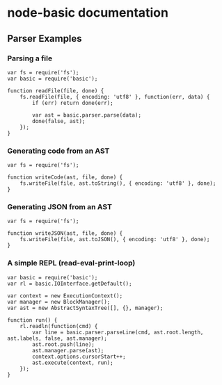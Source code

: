 # node-basic documentation
## Parser Examples

### Parsing a file

	var fs = require('fs');
	var basic = require('basic');
	
	function readFile(file, done) {
		fs.readFile(file, { encoding: 'utf8' }, function(err, data) {
			if (err) return done(err);
			
			var ast = basic.parser.parse(data);
			done(false, ast);
		});
	}

### Generating code from an AST

	var fs = require('fs');
	
	function writeCode(ast, file, done) {
		fs.writeFile(file, ast.toString(), { encoding: 'utf8' }, done);
	}

### Generating JSON from an AST

	var fs = require('fs');
	
	function writeJSON(ast, file, done) {
		fs.writeFile(file, ast.toJSON(), { encoding: 'utf8' }, done);
	}

### A simple REPL (read-eval-print-loop)

	var basic = require('basic');
	var rl = basic.IOInterface.getDefault();
	
	var context = new ExecutionContext();
	var manager = new BlockManager();
	var ast = new AbstractSyntaxTree([], {}, manager);
	
	function run() {
		rl.readln(function(cmd) {
			var line = basic.parser.parseLine(cmd, ast.root.length, ast.labels, false, ast.manager);
			ast.root.push(line);
			ast.manager.parse(ast);
			context.options.cursorStart++;
			ast.execute(context, run);
		});
	}